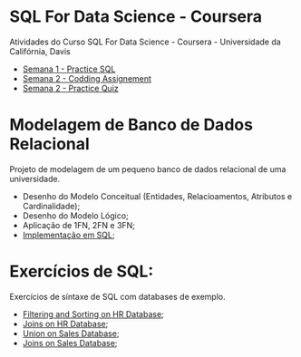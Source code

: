 # SQL For Data Science - Coursera

Atividades do Curso SQL For Data Science - Coursera - Universidade da Califórnia, Davis

- [Semana 1 - Practice SQL](https://github.com/rafaelpavan95/database_modelling/blob/main/W1_Practice.sql)
- [Semana 2 - Codding Assignement](https://github.com/rafaelpavan95/database_modelling/blob/main/W2_CodingAssignment.sql)
- [Semana 2 - Practice Quiz](https://github.com/rafaelpavan95/database_modelling/blob/main/W2_PracticeQuiz.sql)



# Modelagem de Banco de Dados Relacional

Projeto de modelagem de um pequeno banco de dados relacional de uma universidade.


- Desenho do Modelo Conceitual (Entidades, Relacioamentos, Atributos e Cardinalidade);
- Desenho do Modelo Lógico;
- Aplicação de 1FN, 2FN e 3FN;
- [Implementação em SQL](https://github.com/rafaelpavan95/SQL_Learning/blob/main/implementacao.sql);



# Exercícios de SQL:

Exercícios de síntaxe de SQL com databases de exemplo.

- [Filtering and Sorting on HR Database](https://github.com/rafaelpavan95/database_modelling/blob/main/HR_db_exercises.sql);
- [Joins on HR Database](https://github.com/rafaelpavan95/database_modelling/blob/main/joins_HR_db.sql);
- [Union on Sales Database](https://github.com/rafaelpavan95/database_modelling/blob/main/union_sales_db.sql);
- [Joins on Sales Database](https://github.com/rafaelpavan95/database_modelling/blob/main/joins_sales.sql);


